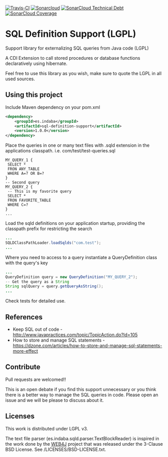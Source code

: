 

[![Travis-CI](https://travis-ci.org/IndabaConsultores/sql-definition-support.svg?branch=master)](https://travis-ci.org/IndabaConsultores/sql-definition-support) [![Sonarcloud](https://sonarcloud.io/api/badges/gate?key=es.indaba:sql-definiton-support)](https://sonarcloud.io/dashboard?id=es.indaba:sql-definiton-support) [![SonarCloud Technical Debt](https://sonarcloud.io/api/badges/measure?key=es.indaba:sql-definiton-support&metric=sqale_debt_ratio)](https://sonarcloud.io/dashboard?id=es.indaba:sql-definiton-support) [![SonarCloud Coverage](https://sonarcloud.io/api/badges/measure?key=es.indaba:sql-definiton-support&metric=coverage)](https://sonarcloud.io/dashboard?id=es.indaba:sql-definiton-support)

SQL Definition Support (LGPL)
=============
Support library for externalizing SQL queries from Java code (LGPL)

A CDI Extension to call stored procedures or database functions declaratively using hibernate.

Feel free to use this library as you wish, make sure to quote the LGPL in all used sources.

## Using this project

Include Maven dependency on your pom.xml
```xml
<dependency>
	<groupId>es.indaba</groupId>
	<artifactId>sql-definition-support</artifactId>
	<version>1.0.0</version>
</dependency>
```
Place the queries in one or many text files with .sqld extension in the applications classpath. 
i.e. com/test/test-queries.sql

```
MY_QUERY_1 {
 SELECT * 
 FRON ANY_TABLE 
 WHERE A=? OR B=?
}
-- Second query
MY_QUERY_2 {
 -- This is my favorite query
 SELECT * 
 FRON FAVORITE_TABLE 
 WHERE C=?
}
...
```
Load the sqld definitions on your application startup, providing the classpath prefix for restricting the search

```java
...
SQLDClassPathLoader.loadSqlds("com.test");
...
```
Where you need to access to a query instantiate a QueryDefinition class with the query's key

```java
...
QueryDefinition query = new QueryDefinition("MY_QUERY_2");
-- Get the query as a String
String sqlQuery = query.getQueryAsString();
...
```

Check tests for detailed use.

## References
* Keep SQL out of code - http://www.javapractices.com/topic/TopicAction.do?Id=105
* How to store and manage SQL statements - https://dzone.com/articles/how-to-store-and-manage-sql-statements-more-effect

## Contribute
Pull requests are welcomed!!

This is an open debate if you find this support unnecessary or you think there is a better way to manage the SQL queries in code. Please open an issue and we will be please to discuss about it. 

## Licenses
This work is distributed under LGPL v3.

The text file parser (es.indaba.sqld.parser.TextBlockReader) is inspired in the work done by the [WEB4J](http://www.web4j.com/) project that was released under the 3-Clause BSD License. See /LICENSES/BSD-LICENSE.txt. 
 

